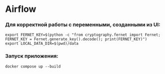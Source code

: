 Airflow
==============================

### Для корректной работы с переменными, созданными из UI:

    export FERNET_KEY=$(python -c "from cryptography.fernet import Fernet; FERNET_KEY = Fernet.generate_key().decode(); print(FERNET_KEY)")
    export LOCAL_DATA_DIR=$(pwd)/data

### Запуск приложения:

    docker compose up --build

